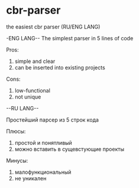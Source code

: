 # cbr-parser
the easiest cbr parser (RU/ENG LANG)

-ENG LANG--
The simplest parser in 5 lines of code

Pros:
1) simple and clear
2) can be inserted into existing projects

Cons:
1) low-functional
2) not unique


--RU LANG--

Простейший парсер из 5 строк кода

Плюсы:
1) простой и понятливый
2) можно вставить в сущевстующие проекты

Минусы:
1) малофункциональный
2) не уникален

